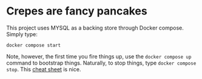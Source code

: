 # Crepes are fancy pancakes

This project uses MYSQL as a backing store through Docker compose. Simply type:

```
docker compose start
```

Note, however, the first time you fire things up, use the `docker compose up` command to bootstrap things. Naturally, to stop things, type `docker compose stop`. This [cheat sheet](https://devhints.io/docker-compose) is nice.